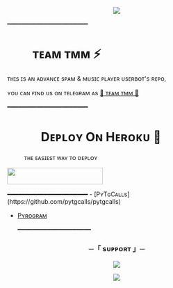 <p align="center"><a href="https://t.me/tmm_heroku_world"><img src="https://te.legra.ph/file/0b373de1c657129297c39.jpg"></a></p>

━━━━━━━━━━━━━━━━━━━━━━

# ㅤㅤ ᴛᴇᴀᴍ ᴛᴍᴍ ⚡
ᴛʜɪs ɪs ᴀɴ ᴀᴅᴠᴀɴᴄᴇ sᴘᴀᴍ & ᴍᴜsɪᴄ ᴘʟᴀʏᴇʀ ᴜsᴇʀʙᴏᴛ's ʀᴇᴘᴏ, 

ʏᴏᴜ ᴄᴀɴ ғɪɴᴅ ᴜs ᴏɴ ᴛᴇʟᴇɢʀᴀᴍ ᴀs  [🤍 ᴛᴇᴀᴍ ᴛᴍᴍ 🤍](https://t.me/moh_maya_official)

━━━━━━━━━━━━━━━━━━━━━━
# ㅤㅤㅤDᴇᴘʟᴏʏ Oɴ Hᴇʀᴏᴋᴜ​ 🚀
ㅤㅤㅤᴛʜᴇ ᴇᴀsɪᴇsᴛ ᴡᴀʏ ᴛᴏ ᴅᴇᴘʟᴏʏ 
<p align="left"><a href="https://dashboard.heroku.com/new?template=https://github.com/TMM-TEAM/Userbot"> <img src="https://img.shields.io/badge/Deploy%20To%20Heroku-cyan?style=for-the-badge&logo=heroku" width="220" height="38.45"/></a></p>
 ━━━━━━━━━━━━━━━━━━━━━━
- [PʏTɢCᴀʟʟs](https://github.com/pytgcalls/pytgcalls)

- [Pʏʀᴏɢʀᴀᴍ](https://github.com/pyrogram/pyrogram)

  ━━━━━━━━━━━━━━━━━━━━

<h3 align="center">
    ─「 sᴜᴩᴩᴏʀᴛ 」─
</h3>

<p align="center">
<a href="https://telegram.me/tmm_support_chat"><img src="https://img.shields.io/badge/-Support%20Group-blue.svg?style=for-the-badge&logo=Telegram"></a>
</p>

<p align="center">
<a href="https://telegram.me/tmm_heroku_world"><img src="https://img.shields.io/badge/-Support%20Channel-blue.svg?style=for-the-badge&logo=Telegram"></a>
</p>
